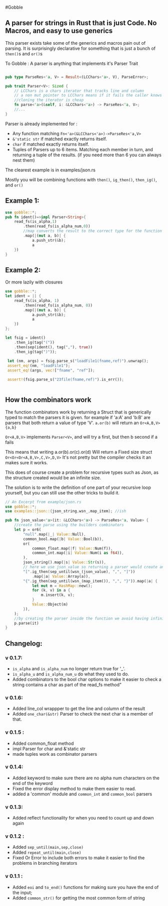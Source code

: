 #Gobble

## A parser for strings in Rust that is just Code. No Macros, and easy to use generics

This parser exists take some of the generics and macros pain out of parsing.  It is surprisingly declarative for something that is just a bunch of ```then()```s and ```or()```s

To Gobble : A parser is anything that implements it's Parser Trait

```rust

pub type ParseRes<'a, V> = Result<(LCChars<'a>, V), ParseError>;

pub trait Parser<V>: Sized {
    // LCChars is a chars iterator that tracks line and column
    // a non mut pointer to LCChars means if it fails the caller knows for sure it hasnt changed.
    //cloning the iterator is cheap
    fn parse<'a>(&self, i: &LCChars<'a>) -> ParseRes<'a, V>;
    //...
}
```
Parser is already implemented for :

* Any function matching ```Fn<'a>(&LCChars<'a>)->ParseRes<'a,V>```
* ```&'static str``` if matched exactly returns itself.
* ```char``` if matched exactly returns itself.
* Tuples of Parsers up to 6 items. Matching each member in turn, and returning a tuple of the results. (if you need more than 6 you can always nest them)

The clearest example is in examples/json.rs 

Mostly you will be combining functions with ```then()```, ```ig_then()```, ```then_ig()```, and ```or()```

## Example 1:

```rust
use gobble::*;
pub fn ident()=>impl Parser<String>{
    read_fs(is_alpha,1)
        .then(read_fs(is_alpha_num,0))
        //map converts the result to the correct type for the function
        .map(|(mut a, b)| {
            a.push_str(&b);
            a
    })
}
```

## Example 2:
Or more lazily with closures

```rust
use gobble::*;
let ident = || {
    read_fs(is_alpha, 1)
        .then(read_fs(is_alpha_num, 0))
        .map(|(mut a, b)| {
            a.push_str(&b);
            a
    })
};

let fsig = ident()
    .then_ig(tag("("))
    .then(sep(ident(), tag(","), true))
    .then_ig(tag(")"));
 
 let (nm, args) = fsig.parse_s("loadFile1(fname,ref)").unwrap();
 assert_eq!(nm, "loadFile1");
 assert_eq!(args, vec!["fname", "ref"]);

 assert!(fsig.parse_s("23file(fname,ref)").is_err());
 
 ```
## How the combinators work
 
The function combinators work by returning a Struct that is generically typed to match the parsers it is given.
for example if 'a:A' and 'b:B' are parsers that both return a value of type 'V'. ```a.or(b)``` will return an ```Or<A,B,V>{a,b}```

```Or<A,B,V>``` implements ```Parser<V>```, and will try a first, but then b second if a fails

This means that writing a.or(b).or(c).or(d) Will return a Fixed size struct ```Or<Or<Or<A,B,V>,C,V>,D,V>```  It's not pretty but the compiler checks it an makes sure it works.

This does of course create a problem for recursive types such as Json, as the structure created would be an infinite size.

The solution is to write the definition of one part of your recursive loop yourself, but you can still use the other tricks to build it.

```rust
// An Excerpt from example/json.rs 
use gobble::*;
use examples::json::{json_string,wsn_,map_item}; //ish

pub fn json_value<'a>(it: &LCChars<'a>) -> ParseRes<'a, Value> {
    //create the parse using the builders combinators
    let p = or6(
        "null".map(|_| Value::Null),
        common_bool.map(|b| Value::Bool(b)),
        or(
            common_float.map(|f| Value::Num(f)),
            common_int.map(|i| Value::Num(i as f64)),
        ),
        json_string().map(|s| Value::Str(s)),
        // here we use json_value so returning a parser would create an infinite size object
        "[".ig_then(sep_until(wsn_(json_value), ",", "]"))
            .map(|a| Value::Array(a)),
        "{".ig_then(sep_until(wsn_(map_item()), ",", "}")).map(|a| {
            let mut m = HashMap::new();
            for (k, v) in a {
                m.insert(k, v);
            }
            Value::Object(m)
        }),
    );
    //by creating the parser inside the function we avoid having infinitely sized objects but we can still have it look PEG enough to read easily
    p.parse(it)
}
```

## Changelog:
### v 0.1.7:
* ```is_alpha``` and ```is_alpha_num``` no longer return true for '_'.
* ```is_alpha_u``` and ```is_alpha_num_u``` do what they used to do.
* Added combinators to the bool char options to make it easier to check a string contains a char as part of the read_fs method"


### v 0.1.6:
* Added line_col wrappper to get the line and column of the result
* Added ```one_char(&str)```  Parser to check the next char is a member of that.

### v 0.1.5 :
* Added common_float method
* impl Parser for char and &'static str
* made tuples work as combinator parsers


### v 0.1.4: 
* Added keyword to make sure there are no alpha num characters on the end of the keyword
* Fixed the error display method to make them easier to read.
* added a 'common' module and ```common_int``` and ```common_bool``` parsers

### v 0.1.3:
* Added reflect functionality for when you need to count up and down again

### v 0.1.2 : 
* Added  ```sep_until(main,sep,close)```
* Added ```repeat_until(main,close)```
* Fixed Or Error to include both errors to make it easier to find the problems in branching iterators

### v 0.1.1 :

* Added ```eoi``` and ```to_end()``` functions for making sure you have the end of the input;
* Added ```common_str()``` for getting the most common form of string

